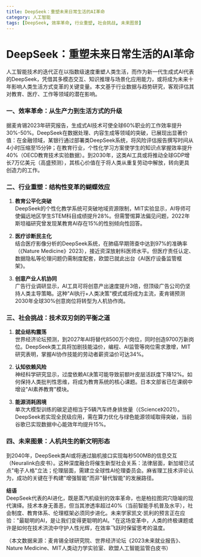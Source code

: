 ```yaml
---
title: DeepSeek：重塑未来日常生活的AI革命
category: 人工智能
tags: [DeepSeek, 效率革命, 行业重塑, 社会挑战, 未来图景]
---
```

# DeepSeek：重塑未来日常生活的AI革命

人工智能技术的迭代正在以指数级速度重塑人类生活，而作为新一代生成式AI代表的DeepSeek，凭借其多模态交互、知识推理与场景化应用能力，或将成为未来十年影响人类生活方式变革的关键变量。本文基于行业数据与趋势研究，客观评估其对教育、医疗、工作等领域的潜在影响。

### 一、效率革命：从生产力到生活方式的升级
据麦肯锡2023年研究报告，生成式AI技术可使全球60%职业的工作效率提升30%-50%。DeepSeek在数据处理、内容生成等领域的突破，已展现出显著价值：在金融领域，某银行通过部署类DeepSeek系统，将风险评估报告撰写时间从4小时压缩至15分钟；在教育行业，个性化学习方案使学生的知识点掌握效率提升40%（OECD教育技术实验数据）。到2030年，这类AI工具或将推动全球GDP增长7万亿美元（高盛预测），其核心价值在于将人类从重复劳动中解放，转向更具创造力的工作。

### 二、行业重塑：结构性变革的蝴蝶效应
1. **教育公平化突破**  
DeepSeek的个性化教学系统可突破地域资源限制，MIT实验显示，AI导师可使偏远地区学生STEM科目成绩提升28%。但需警惕算法偏见问题，2022年斯坦福研究曾发现某教育AI存在15%的性别倾向性回答。

2. **医疗诊断民主化**  
结合医疗影像分析的DeepSeek系统，在肺癌早期筛查中达到97%的准确率（《Nature Medicine》2023），接近资深放射科医师水平。但医疗责任认定、数据隐私等伦理问题仍需制度配套，欧盟已就此出台《AI医疗设备监管框架》。

3. **创意产业人机协同**  
广告行业调研显示，AI工具可将创意产出速度提升3倍，但顶级广告公司仍坚持人类主导策略。这种"AI执行+人类决策"模式或将成为主流，麦肯锡预测2030年全球30%创意岗位将转型为人机协作岗。

### 三、社会挑战：技术双刃剑的平衡之道
1. **就业结构震荡**  
世界经济论坛预测，到2027年AI将替代8500万个岗位，同时创造9700万新岗位。DeepSeek类工具将加剧技能溢价，编程、AI监管等岗位需求激增，MIT研究表明，掌握AI协作技能的劳动者薪资溢价可达34%。

2. **认知依赖风险**  
神经科学研究显示，过度依赖AI决策可能导致前额叶皮层活跃度下降12%。如何保持人类批判性思维，将成为教育系统的核心课题。日本文部省已在课纲中增设"AI素养教育"模块。

3. **能源消耗困境**  
单次大模型训练的碳足迹相当于5辆汽车终身排放量（《Science》2021）。DeepSeek若实现全民级应用，需在算力优化与绿色能源领域取得突破，当前谷歌已实现数据中心能效年均提升15%。

### 四、未来图景：人机共生的新文明形态
到2040年，DeepSeek类AI或将通过脑机接口实现每秒500MB的信息交互（Neuralink白皮书）。这种深度融合将催生新型社会关系：法律层面，新加坡已试点"电子人格"立法；伦理层面，需建立全球性AI伦理委员会。麻省理工技术评论认为，成功的关键在于构建"增强智能"而非"替代智能"的发展路径。

**结语**  
DeepSeek代表的AI进化，既是蒸汽机级别的效率革命，也是柏拉图洞穴隐喻的现代演绎。技术本身无善恶，但当其渗透率超过40%（当前智能手机普及水平），社会制度、教育体系、伦理框架必须同步进化。未来学家凯文·凯利的预言正在应验："最聪明的AI，是让我们变得更聪明的AI。"在这场变革中，人类的终极课题或许是如何在技术洪流中守护人性光辉，在效率飞跃时保留思考的温度。

（本文数据来源：麦肯锡全球研究院、世界经济论坛《2023未来就业报告》、Nature Medicine、MIT人类动力学实验室、欧盟人工智能监管白皮书）